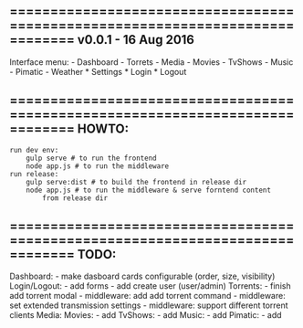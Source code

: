 ==============================================================================
v0.0.1 - 16 Aug 2016
------------------------------------------------------------------------------
Interface menu:
	- Dashboard
	- Torrets
	- Media
		- Movies
		- TvShows
		- Music
	- Pimatic
	- Weather
	* Settings
	* Login
	* Logout

==============================================================================
HOWTO:
------------------------------------------------------------------------------
	run dev env:
		gulp serve # to run the frontend
		node app.js # to run the middleware
	run release:
		gulp serve:dist # to build the frontend in release dir
		node app.js # to run the middleware & serve forntend content 
			from release dir

==============================================================================
TODO:
------------------------------------------------------------------------------
Dashboard:
	- make dasboard cards configurable (order, size, visibility)
Login/Logout:
	- add forms
	- add create user (user/admin)
Torrents:
	- finish add torrent modal
	- middleware: add add torrent command
	- middleware: set extended transmission settings
	- middleware: support different torrent clients
Media:
	Movies:
		- add
	TvShows:
		- add
	Music:
		- add
Pimatic:
	- add
